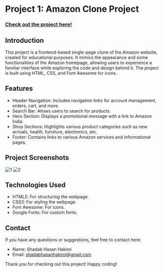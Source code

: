 # Project 1: Amazon Clone Project
### [Check out the project here!](https://shadabhasanhakimi.github.io/Projects/Project_1_AmazonClone/index.html)


## Introduction
This project is a frontend-based single-page clone of the Amazon website, created for educational purposes. It mimics the appearance and some functionalities of the Amazon homepage, allowing users to experience a familiar interface while exploring the code and design behind it. The project is built using HTML, CSS, and Font Awesome for icons.

## Features
- Header Navigation: Includes navigation links for account management, orders, cart, and more.
- Search Bar: Allows users to search for products.
- Hero Section: Displays a promotional message with a link to Amazon India.
- Shop Sections: Highlights various product categories such as new arrivals, health, furniture, electronics, etc.
- Footer: Contains links to various Amazon services and informational pages.

## Project Screenshots
![1](https://github.com/user-attachments/assets/efa47294-7cf2-4186-9ab2-23e9b5331ed0)
![2](https://github.com/user-attachments/assets/69ce960d-301f-4fa9-93a1-aa325ff954af)



## Technologies Used
- HTML5: For structuring the webpage.
- CSS3: For styling the webpage.
- Font Awesome: For icons.
- Google Fonts: For custom fonts.

## Contact
If you have any questions or suggestions, feel free to contact here:

- Name: Shadab Hasan Hakimi
- Email: shadabhasanhakimi@gmail.com

Thank you for checking out this project! Happy coding!
